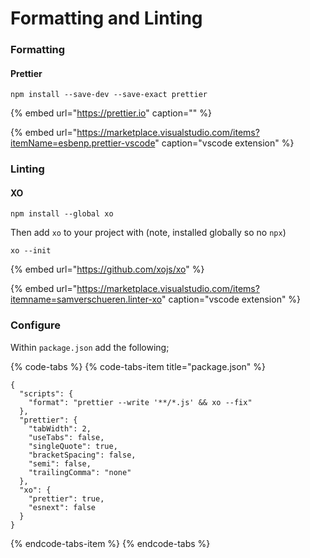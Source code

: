 # Formatting and Linting

### Formatting

#### Prettier

```text
npm install --save-dev --save-exact prettier
```

{% embed url="https://prettier.io" caption="" %}

{% embed url="https://marketplace.visualstudio.com/items?itemName=esbenp.prettier-vscode" caption="vscode extension" %}

### Linting

#### XO

```text
npm install --global xo
```

Then add `xo` to your project with \(note, installed globally so no `npx`\)

```text
xo --init
```

{% embed url="https://github.com/xojs/xo" %}

{% embed url="https://marketplace.visualstudio.com/items?itemname=samverschueren.linter-xo" caption="vscode extension" %}

### Configure

Within `package.json` add the following;

{% code-tabs %}
{% code-tabs-item title="package.json" %}
```text
{
  "scripts": {
    "format": "prettier --write '**/*.js' && xo --fix"
  },
  "prettier": {
    "tabWidth": 2,
    "useTabs": false,
    "singleQuote": true,
    "bracketSpacing": false,
    "semi": false,
    "trailingComma": "none"
  },
  "xo": {
    "prettier": true,
    "esnext": false
  }
}
```
{% endcode-tabs-item %}
{% endcode-tabs %}

